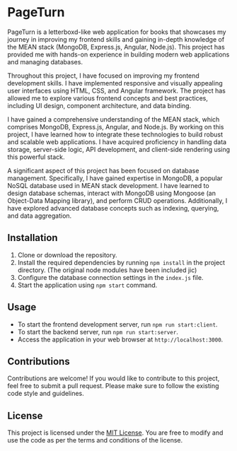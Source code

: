 # PageTurn  

PageTurn is a letterboxd-like web application for books that showcases my journey in improving my frontend skills and gaining in-depth knowledge of the MEAN stack (MongoDB, Express.js, Angular, Node.js). This project has provided me with hands-on experience in building modern web applications and managing databases.


Throughout this project, I have focused on improving my frontend development skills. I have implemented responsive and visually appealing user interfaces using HTML, CSS, and Angular framework. The project has allowed me to explore various frontend concepts and best practices, including UI design, component architecture, and data binding.

I have gained a comprehensive understanding of the MEAN stack, which comprises MongoDB, Express.js, Angular, and Node.js. By working on this project, I have learned how to integrate these technologies to build robust and scalable web applications. I have acquired proficiency in handling data storage, server-side logic, API development, and client-side rendering using this powerful stack.

A significant aspect of this project has been focused on database management. Specifically, I have gained expertise in MongoDB, a popular NoSQL database used in MEAN stack development. I have learned to design database schemas, interact with MongoDB using Mongoose (an Object-Data Mapping library), and perform CRUD operations. Additionally, I have explored advanced database concepts such as indexing, querying, and data aggregation.


## Installation

1. Clone or download the repository.
2. Install the required dependencies by running `npm install` in the project directory. (The original node modules have been included jic) 
3. Configure the database connection settings in the `index.js` file.
4. Start the application using `npm start` command.

## Usage

- To start the frontend development server, run `npm run start:client`.
- To start the backend server, run `npm run start:server`.
- Access the application in your web browser at `http://localhost:3000`.

## Contributions

Contributions are welcome! If you would like to contribute to this project, feel free to submit a pull request. Please make sure to follow the existing code style and guidelines.

## License

This project is licensed under the [MIT License](LICENSE). You are free to modify and use the code as per the terms and conditions of the license.

